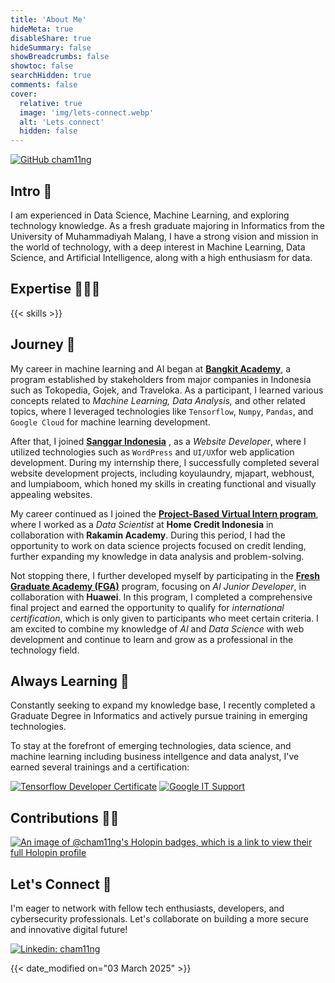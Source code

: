 ```yaml
---
title: 'About Me'
hideMeta: true
disableShare: true
hideSummary: false
showBreadcrumbs: false
showtoc: false
searchHidden: true
comments: false
cover:
  relative: true
  image: 'img/lets-connect.webp'
  alt: 'Lets connect'
  hidden: false
---
```


[![GitHub cham11ng](https://img.shields.io/github/followers/agusfahmi?label=Follow%20agusfahmi&style=social#center)](https://github.com/agusfahmi)

## Intro 🙏

I am experienced in Data Science, Machine Learning, and exploring technology knowledge. As a fresh graduate majoring in Informatics from the University of Muhammadiyah Malang, I have a strong vision and mission in the world of technology, with a deep interest in Machine Learning, Data Science, and Artificial Intelligence, along with a high enthusiasm for data.

## Expertise 👨🏻‍💻

{{< skills >}}

## Journey 🚀

My career in machine learning and AI began at **[Bangkit Academy](https://grow.google/intl/id_id/bangkit/?tab=machine-learning)**, a program established by stakeholders from major companies in Indonesia such as Tokopedia, Gojek, and Traveloka. As a participant, I learned various concepts related to _Machine Learning, Data Analysis,_ and other related topics, where I leveraged technologies like `Tensorflow`, `Numpy`, `Pandas`, and `Google Cloud` for machine learning development.

After that, I joined **[Sanggar Indonesia](https://sanggar.co.id/)** , as a _Website Developer_, where I utilized technologies such as `WordPress` and `UI/UX`for web application development. During my internship there, I successfully completed several website development projects, including koyulaundry, mjapart, webhoust, and lumpiaboom, which honed my skills in creating functional and visually appealing websites.

My career continued as I joined the **[Project-Based Virtual Intern program](https://homecredit.co.id)**, where I worked as a _Data Scientist_ at **Home Credit Indonesia** in collaboration with **Rakamin Academy**. During this period, I had the opportunity to work on data science projects focused on credit lending, further expanding my knowledge in data analysis and problem-solving.

Not stopping there, I further developed myself by participating in the **[Fresh Graduate Academy (FGA)](https://digitalent.komdigi.go.id/program?akademi=FGA)** program, focusing on _AI Junior Developer_, in collaboration with **Huawei**. In this program, I completed a comprehensive final project and earned the opportunity to qualify for _international certification_, which is only given to participants who meet certain criteria. I am excited to combine my knowledge of _AI_ and _Data Science_ with web development and continue to learn and grow as a professional in the technology field.

## Always Learning 🎯

Constantly seeking to expand my knowledge base, I recently completed a Graduate Degree in Informatics and actively pursue training in emerging technologies.

To stay at the forefront of emerging technologies, data science, and machine learning including business intellgence and data analyst, I've earned several trainings and a certification:

<div class="training-section">

[![Tensorflow Developer Certificate](https://api.accredible.com/v1/frontend/credential_website_embed_image/badge/86222904)](https://www.credential.net/725cfdfc-a736-4f64-b14d-69300cff84a6#acc.OuWA6ENv 'Tensorflow Developer Certificate')
[![Google IT Support](https://images.credly.com/images/b2db4424-989e-4df9-ad19-1539d2743d74/image.png)](http://www.credly.com/badges/3c89be10-ff93-4e71-b75c-2def97edee30 'Google IT Support')

</div>

## Contributions 🧑‍💻

[![An image of @cham11ng's Holopin badges, which is a link to view their full Holopin profile](https://holopin.me/cham11ng)](https://holopin.io/@cham11ng)

## Let's Connect 🤝

I'm eager to network with fellow tech enthusiasts, developers, and cybersecurity professionals. Let's collaborate on building a more secure and innovative digital future!

[![Linkedin: cham11ng](https://img.shields.io/badge/-agusfahmiajipramana-blue?style=flat-square&logo=Linkedin&logoColor=white&link=https://www.linkedin.com/in/agusfahmiajipramana/#center)](https://www.linkedin.com/in/agusfahmiajipramana/)

{{< date_modified on="03 March 2025" >}}
